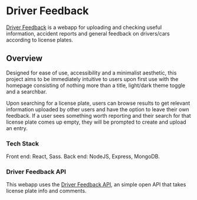 # Driver Feedback

[Driver Feedback](https://driverfeedback.netlify.app/) is a webapp for uploading and checking useful information, accident reports and general feedback on drivers/cars according to license plates.

## Overview

Designed for ease of use, accessibility and a minimalist aesthetic, this project aims to be immediately intuitive to users upon first use with the homepage consisting of nothing more than a title, light/dark theme toggle and a searchbar.

Upon searching for a license plate, users can browse results to get relevant information uploaded by other users and have the option to leave their own feedback. If a user sees something worth reporting and their search for that license plate comes up empty, they will be prompted to create and upload an entry.

### Tech Stack

Front end: React, Sass.
Back end: NodeJS, Express, MongoDB.

### Driver Feedback API

This webapp uses the [Driver Feedback API](https://github.com/LoneHippie/driverfeedback_api), an simple open API that takes license plate info and comments.